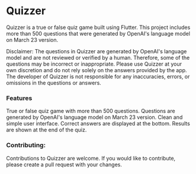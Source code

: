 # Quizzer

Quizzer is a true or false quiz game built using Flutter. This project includes more than 500 questions that were generated by OpenAI's language model on March 23 version. 

Disclaimer: The questions in Quizzer are generated by OpenAI's language model and are not reviewed or verified by a human. Therefore, some of the questions may be incorrect or inappropriate. Please use Quizzer at your own discretion and do not rely solely on the answers provided by the app. The developer of Quizzer is not responsible for any inaccuracies, errors, or omissions in the questions or answers.

### Features
True or false quiz game with more than 500 questions.
Questions are generated by OpenAI's language model on March 23 version.
Clean and simple user interface.
Correct answers are displayed at the bottom.
Results are shown at the end of the quiz.

### Contributing:

Contributions to Quizzer are welcome. If you would like to contribute, please create a pull request with your changes.
